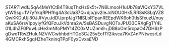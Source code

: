 $START$IwdfJ5qA4MeYlCtB4T8uqThxHz9x5t+7N6LmooH1uUb78aVIQxY37VLytWSsg+1V7yf/kqRPHfhg4A3cUa87Q+djo/pv2IeJcNOU0Hk5jRR8sK8LqVZ8QwKKDuUjl80JJfVyuJdDUprpfJg7NlSLbR1panREEpdWK6oh0tIsSfxuzU/nuyaKuSA6rsVIpoyIyfGfQFzuJkVdnra2w/SsBASDuvgNOTxJPU33CRXgFgTY4L01L4hZF0PuwLcHe3mNfoPMY14ZC0xMUZnm9+jDB8oOm5rcpaO47DH6zPgDwoTRwZHuIuNZViVCwbhbdHTGc3CJ25yEofTf2ikvca7KvZ4nPNtwcsrLd4GMCRxhSgqHZheTkninqTPpF0yxDvxa$END$